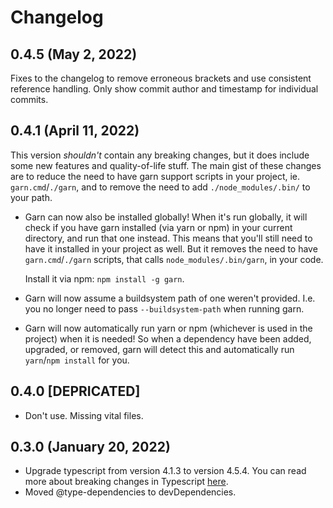 # Changelog

## 0.4.5 (May 2, 2022)

Fixes to the changelog to remove erroneous brackets and use consistent reference handling.
Only show commit author and timestamp for individual commits.

## 0.4.1 (April 11, 2022)

This version _shouldn't_ contain any breaking changes, but it does include some new features and quality-of-life stuff. The main gist of these changes are to reduce the need to have garn support scripts in your project, ie. `garn.cmd`/`./garn`, and to remove the need to add `./node_modules/.bin/` to your path.

- Garn can now also be installed globally!
  When it's run globally, it will check if you have garn installed (via yarn or npm) in your current directory, and run that one instead. This means that you'll still need to have it installed in your project as well. But it removes the need to have `garn.cmd`/`./garn` scripts, that calls `node_modules/.bin/garn`, in your code.

  Install it via npm: `npm install -g garn`.

- Garn will now assume a buildsystem path of one weren't provided. I.e. you no longer need to pass `--buildsystem-path` when running garn.

- Garn will now automatically run yarn or npm (whichever is used in the project) when it is needed! So when a dependency have been added, upgraded, or removed, garn will detect this and automatically run `yarn`/`npm install` for you.

## 0.4.0 [DEPRICATED]

- Don't use. Missing vital files.

## 0.3.0 (January 20, 2022)

- Upgrade typescript from version 4.1.3 to version 4.5.4. You can read more about breaking changes in Typescript [here](https://github.com/Microsoft/TypeScript/wiki/Breaking-Changes).
- Moved @type-dependencies to devDependencies.
